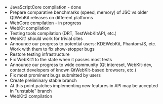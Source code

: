 * JavaScriptCore compilation - done
* Prepare comparative benchmarks (speed, memory) of JSC vs older QtWebKit releases on different platforms
* WebCore compilation - in progress
* WebKit compilation
* Testing tools compilation (DRT, TestWebKitAPI, etc.)
* WebKit1 should work for trivial sites
* Announce our progress to potential users: KDEWebKit, PhantomJS, etc. Work with them to fix show-stopper bugs
* Restore testing infrastructure
* Fix WebKit1 to the state when it passes most tests
* Announce our progress to wide community (Qt intereset, WebKit-dev, contact developers of known QtWebKit-based browsers, etc.)
* Fix most prominent bugs submitted by users
* Create preliminary stable branch
* At this point patches implementing new features in API may be accepted in "unstable" branch
* WebKit2 compilation